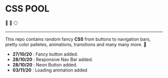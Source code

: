 # CSS POOL

:red_circle: :large_blue_circle: :white_circle:

---

This repo contains random fancy **CSS** from buttons to navigation bars, pretty color palletes, animations, transitions and many many more. :triangular_ruler:

- **27/10/20** : Fancy button added.
- **28/10/20** : Responsive Nav Bar added.
- **28/10/20** : Neon Button added.
- **03/11/20** : Loading animation added
